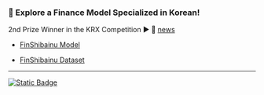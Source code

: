 ### 🚀 Explore a Finance Model Specialized in Korean!

2nd Prize Winner in the KRX Competition ► 📰 [news](https://www.yna.co.kr/view/AKR20241220069500008)

+ [FinShibainu Model](https://huggingface.co/aiqwe/FinShibainu)

+ [FinShibainu Dataset](https://huggingface.co/aiqwe/FinShibainu)

---

[![Static Badge](https://img.shields.io/badge/aiqwe-blue?logo=linkedin)](https://www.linkedin.com/in/jaylee123)

